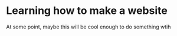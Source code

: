 # Learning how to make a website  
At some point, maybe this will be cool enough to do something wtih
